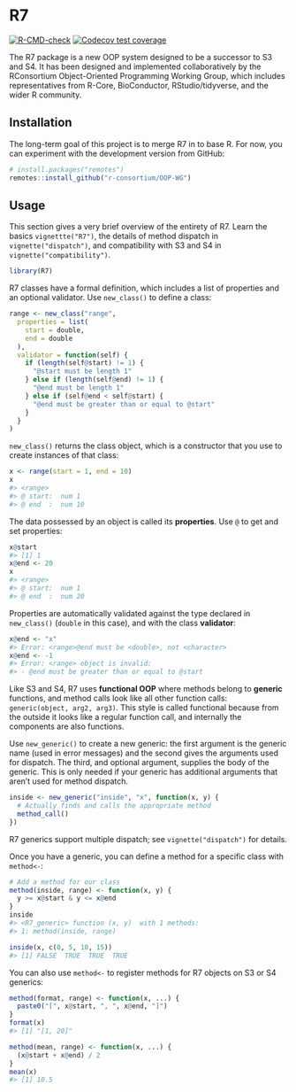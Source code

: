 
<!-- README.md is generated from README.Rmd. Please edit that file -->

# R7

<!-- badges: start -->

[![R-CMD-check](https://github.com/RConsortium/OOP-WG/actions/workflows/R-CMD-check.yaml/badge.svg)](https://github.com/RConsortium/OOP-WG/actions/workflows/R-CMD-check.yaml)
[![Codecov test
coverage](https://codecov.io/gh/RConsortium/OOP-WG/branch/master/graph/badge.svg)](https://codecov.io/gh/RConsortium/OOP-WG?branch=master)

<!-- badges: end -->

The R7 package is a new OOP system designed to be a successor to S3 and
S4. It has been designed and implemented collaboratively by the
RConsortium Object-Oriented Programming Working Group, which includes
representatives from R-Core, BioConductor, RStudio/tidyverse, and the
wider R community.

## Installation

The long-term goal of this project is to merge R7 in to base R. For now,
you can experiment with the development version from GitHub:

``` r
# install.packages("remotes")
remotes::install_github("r-consortium/OOP-WG")
```

## Usage

This section gives a very brief overview of the entirety of R7. Learn
the basics `vignettte("R7")`, the details of method dispatch in
`vignette("dispatch")`, and compatibility with S3 and S4 in
`vignette("compatibility")`.

``` r
library(R7)
```

R7 classes have a formal definition, which includes a list of properties
and an optional validator. Use `new_class()` to define a class:

``` r
range <- new_class("range",
  properties = list(
    start = double, 
    end = double
  ),
  validator = function(self) {
    if (length(self@start) != 1) {
      "@start must be length 1"
    } else if (length(self@end) != 1) {
      "@end must be length 1"
    } else if (self@end < self@start) {
      "@end must be greater than or equal to @start"
    }
  }
)
```

`new_class()` returns the class object, which is a constructor that you
use to create instances of that class:

``` r
x <- range(start = 1, end = 10)
x
#> <range>
#> @ start:  num 1
#> @ end  :  num 10
```

The data possessed by an object is called its **properties**. Use `@` to
get and set properties:

``` r
x@start
#> [1] 1
x@end <- 20
x
#> <range>
#> @ start:  num 1
#> @ end  :  num 20
```

Properties are automatically validated against the type declared in
`new_class()` (`double` in this case), and with the class **validator**:

``` r
x@end <- "x"
#> Error: <range>@end must be <double>, not <character>
x@end <- -1
#> Error: <range> object is invalid:
#> - @end must be greater than or equal to @start
```

Like S3 and S4, R7 uses **functional OOP** where methods belong to
**generic** functions, and method calls look like all other function
calls: `generic(object, arg2, arg3)`. This style is called functional
because from the outside it looks like a regular function call, and
internally the components are also functions.

Use `new_generic()` to create a new generic: the first argument is the
generic name (used in error messages) and the second gives the arguments
used for dispatch. The third, and optional argument, supplies the body
of the generic. This is only needed if your generic has additional
arguments that aren’t used for method dispatch.

``` r
inside <- new_generic("inside", "x", function(x, y) {
  # Actually finds and calls the appropriate method
  method_call()
})
```

R7 generics support multiple dispatch; see `vignette("dispatch")` for
details.

Once you have a generic, you can define a method for a specific class
with `method<-`:

``` r
# Add a method for our class
method(inside, range) <- function(x, y) {
  y >= x@start & y <= x@end
}
inside
#> <R7_generic> function (x, y)  with 1 methods:
#> 1: method(inside, range)

inside(x, c(0, 5, 10, 15))
#> [1] FALSE  TRUE  TRUE  TRUE
```

You can also use `method<-` to register methods for R7 objects on S3 or
S4 generics:

``` r
method(format, range) <- function(x, ...) {
  paste0("[", x@start, ", ", x@end, "]")
}
format(x)
#> [1] "[1, 20]"

method(mean, range) <- function(x, ...) {
  (x@start + x@end) / 2
}
mean(x)
#> [1] 10.5
```
